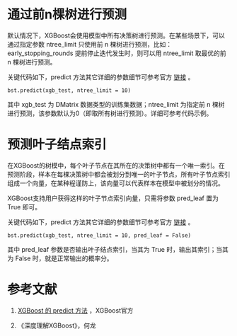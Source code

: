 # 通过前n棵树进行预测

默认情况下，XGBoost会使用模型中所有决策树进行预测。在某些场景下，可以通过指定参数 ntree_limit 只使用前 n 棵树进行预测，比如：early_stopping_rounds 提前停止迭代发生时，则可以用 ntree_limit 取最优的前 n 棵树进行预测。

关键代码如下，predict 方法其它详细的参数细节可参考官方 [链接](https://xgboost.readthedocs.io/en/latest/python/python_api.html#xgboost.Booster.predict) 。

```
bst.predict(xgb_test, ntree_limit = 10)
```

其中 xgb_test 为 DMatrix 数据类型的训练集数据；ntree_limit 为指定前 n 棵树进行预测，该参数默认为0（即取所有树进行预测）。详细可参考代码示例。



# 预测叶子结点索引

在XGBoost的树模中，每个叶子节点在其所在的决策树中都有一个唯一索引。在预测阶段，样本在每棵决策树中都会被划分到唯一的叶子节点，所有叶子节点索引组成一个向量，在某种程谨防上，该向量可以代表样本在模型中被划分的情况。

XGBoost支持用户获得这样的叶子节点索引向量，只需将参数 pred_leaf 置为 True 即可。

关键代码如下，predict 方法其它详细的参数细节可参考官方 [链接](https://xgboost.readthedocs.io/en/latest/python/python_api.html#xgboost.Booster.predict) 。

```
bst.predict(xgb_test, ntree_limit = 10, pred_leaf = False)
```

其中 pred_leaf 参数是否输出叶子结点索引，当其为 True 时，输出其索引；当其为 False 时，就是正常输出的概率分。



# 参考文献

1. [XGBoost 的 predict 方法](https://xgboost.readthedocs.io/en/latest/python/python_api.html#xgboost.Booster.predict) ，XGBoost官方

2. 《深度理解XGBoost》，何龙
